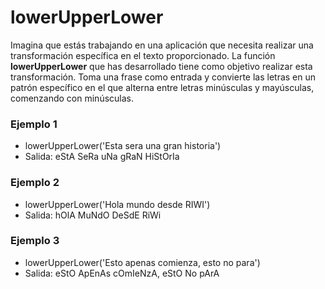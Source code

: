 # lowerUpperLower
Imagina que estás trabajando en una aplicación que necesita realizar una transformación específica en el texto proporcionado. La función **lowerUpperLower** que has desarrollado tiene como objetivo realizar esta transformación. Toma una frase como entrada y convierte las letras en un patrón específico en el que alterna entre letras minúsculas y mayúsculas, comenzando con minúsculas.

### Ejemplo 1
- lowerUpperLower('Esta sera una gran historia')
- Salida: eStA SeRa uNa gRaN HiStOrIa

### Ejemplo 2
- lowerUpperLower('Hola mundo desde RIWI') 
- Salida: hOlA MuNdO DeSdE RiWi

### Ejemplo 3
- lowerUpperLower('Esto apenas comienza, esto no para')
- Salida: eStO ApEnAs cOmIeNzA, eStO No pArA

